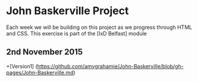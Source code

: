 John Baskerville Project
========================

Each week we will be building on this project as we progress through HTML and CSS. This exercise is part of the [IxD Belfast] module

2nd November 2015
-----------------

+[Version1] (https://github.com/amygrahamie/John-Baskerville/blob/gh-pages/John-Baskerville.md)
